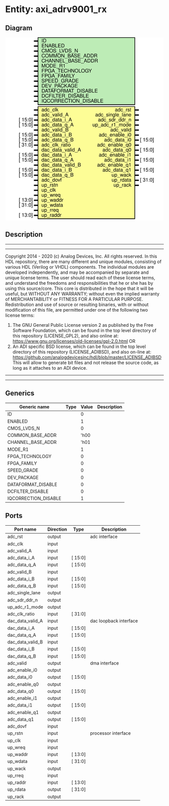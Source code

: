 # Entity: axi_adrv9001_rx

## Diagram

![Diagram](axi_adrv9001_rx.svg "Diagram")
## Description

***************************************************************************
 ***************************************************************************
 Copyright 2014 - 2020 (c) Analog Devices, Inc. All rights reserved.
 In this HDL repository, there are many different and unique modules, consisting
 of various HDL (Verilog or VHDL) components. The individual modules are
 developed independently, and may be accompanied by separate and unique license
 terms.
 The user should read each of these license terms, and understand the
 freedoms and responsibilities that he or she has by using this source/core.
 This core is distributed in the hope that it will be useful, but WITHOUT ANY
 WARRANTY; without even the implied warranty of MERCHANTABILITY or FITNESS FOR
 A PARTICULAR PURPOSE.
 Redistribution and use of source or resulting binaries, with or without modification
 of this file, are permitted under one of the following two license terms:
   1. The GNU General Public License version 2 as published by the
      Free Software Foundation, which can be found in the top level directory
      of this repository (LICENSE_GPL2), and also online at:
      <https://www.gnu.org/licenses/old-licenses/gpl-2.0.html>
 OR
   2. An ADI specific BSD license, which can be found in the top level directory
      of this repository (LICENSE_ADIBSD), and also on-line at:
      https://github.com/analogdevicesinc/hdl/blob/master/LICENSE_ADIBSD
      This will allow to generate bit files and not release the source code,
      as long as it attaches to an ADI device.
 ***************************************************************************
 ***************************************************************************
 
## Generics

| Generic name         | Type | Value | Description |
| -------------------- | ---- | ----- | ----------- |
| ID                   |      | 0     |             |
| ENABLED              |      | 1     |             |
| CMOS_LVDS_N          |      | 0     |             |
| COMMON_BASE_ADDR     |      | 'h00  |             |
| CHANNEL_BASE_ADDR    |      | 'h01  |             |
| MODE_R1              |      | 1     |             |
| FPGA_TECHNOLOGY      |      | 0     |             |
| FPGA_FAMILY          |      | 0     |             |
| SPEED_GRADE          |      | 0     |             |
| DEV_PACKAGE          |      | 0     |             |
| DATAFORMAT_DISABLE   |      | 0     |             |
| DCFILTER_DISABLE     |      | 0     |             |
| IQCORRECTION_DISABLE |      | 1     |             |
## Ports

| Port name        | Direction | Type    | Description            |
| ---------------- | --------- | ------- | ---------------------- |
| adc_rst          | output    |         | adc interface          |
| adc_clk          | input     |         |                        |
| adc_valid_A      | input     |         |                        |
| adc_data_i_A     | input     | [ 15:0] |                        |
| adc_data_q_A     | input     | [ 15:0] |                        |
| adc_valid_B      | input     |         |                        |
| adc_data_i_B     | input     | [ 15:0] |                        |
| adc_data_q_B     | input     | [ 15:0] |                        |
| adc_single_lane  | output    |         |                        |
| adc_sdr_ddr_n    | output    |         |                        |
| up_adc_r1_mode   | output    |         |                        |
| adc_clk_ratio    | input     | [ 31:0] |                        |
| dac_data_valid_A | input     |         | dac loopback interface |
| dac_data_i_A     | input     | [ 15:0] |                        |
| dac_data_q_A     | input     | [ 15:0] |                        |
| dac_data_valid_B | input     |         |                        |
| dac_data_i_B     | input     | [ 15:0] |                        |
| dac_data_q_B     | input     | [ 15:0] |                        |
| adc_valid        | output    |         | dma interface          |
| adc_enable_i0    | output    |         |                        |
| adc_data_i0      | output    | [ 15:0] |                        |
| adc_enable_q0    | output    |         |                        |
| adc_data_q0      | output    | [ 15:0] |                        |
| adc_enable_i1    | output    |         |                        |
| adc_data_i1      | output    | [ 15:0] |                        |
| adc_enable_q1    | output    |         |                        |
| adc_data_q1      | output    | [ 15:0] |                        |
| adc_dovf         | input     |         |                        |
| up_rstn          | input     |         | processor interface    |
| up_clk           | input     |         |                        |
| up_wreq          | input     |         |                        |
| up_waddr         | input     | [ 13:0] |                        |
| up_wdata         | input     | [ 31:0] |                        |
| up_wack          | output    |         |                        |
| up_rreq          | input     |         |                        |
| up_raddr         | input     | [ 13:0] |                        |
| up_rdata         | output    | [ 31:0] |                        |
| up_rack          | output    |         |                        |
